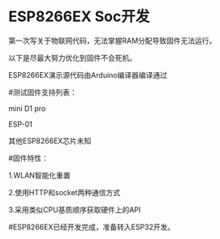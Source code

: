# ESP8266EX Soc开发

第一次写关于物联网代码，无法掌握RAM分配导致固件无法运行。

以下是尽最大努力优化到固件不会死机。

ESP8266EX演示源代码由Arduino编译器编译通过


#测试固件支持列表：

mini D1 pro

ESP-01

其他ESP8266EX芯片未知


#固件特性：

1.WLAN智能化重置

2.使用HTTP和socket两种通信方式

3.采用类似CPU基质顺序获取硬件上的API

#ESP8266EX已经开发完成，准备转入ESP32开发。
